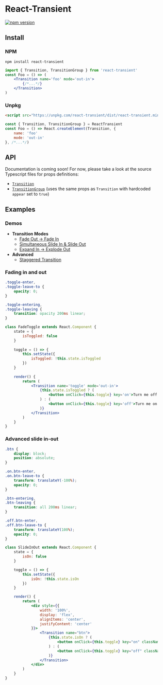 # React-Transient
[![npm version](https://badge.fury.io/js/react-transient.svg)](https://badge.fury.io/js/react-transient)
## Install
### NPM
```
npm install react-transient
```
```jsx
import { Transition, TransitionGroup } from 'react-transient'
const Foo = () => (
    <Transition name='foo' mode='out-in'>
        {/*...*/}
    </Transition>
)
```
### Unpkg
```html
<script src="https://unpkg.com/react-transient/dist/react-transient.min.js"></script>
```
```js
const { Transition, TransitionGroup } = ReactTransient
const Foo = () => React.createElement(Transition, {
    name: 'foo'
    mode: 'out-in'
}, /*...*/)
```
## API
Documentation is coming soon! For now, please take a look at the source Typescript files for props definitions:
* [`Transition`](https://github.com/ferdaber/react-transient/blob/master/src/lib/Transition.tsx)
* [`TransitionGroup`](https://github.com/ferdaber/react-transient/blob/master/src/lib/TransitionGroup.tsx) (uses the same props as `Transition` with hardcoded `appear` set to `true`)
## Examples
### Demos
* __Transition Modes__
    * [Fade Out -> Fade In](https://codepen.io/igrek312/pen/dZXpXp)
    * [Simultaneous Slide In & Slide Out](https://codepen.io/igrek312/pen/JOKRRY)
    * [Expand In -> Explode Out](https://codepen.io/igrek312/pen/zPBKEG)
* __Advanced__
    * [Staggered Transition](https://codepen.io/igrek312/pen/OOXRao)
### Fading in and out
```css
.toggle-enter,
.toggle-leave-to {
    opacity: 0;
}

.toggle-entering,
.toggle-leaving {
    transition: opacity 200ms linear;
}
```
```jsx
class FadeToggle extends React.Component {
    state = {
        isToggled: false
    }
    
    toggle = () => {
        this.setState({
            isToggled: !this.state.isToggled
        })
    }
    
    render() {
        return (
            <Transition name='toggle' mode='out-in'>
                {this.state.isToggled ? (
                    <button onClick={this.toggle} key='on'>Turn me off!</button>
                ) : (
                    <button onClick={this.toggle} key='off'>Turn me on!</button>
                )}
            </Transition>
        )
    }
}
```
### Advanced slide in-out
```css
.btn {
    display: block;
    position: absolute;
}

.on.btn-enter,
.on.btn-leave-to {
    transform: translateY(-100%);
    opacity: 0;
}

.btn-entering,
.btn-leaving {
    transition: all 200ms linear;
}

.off.btn-enter,
.off.btn-leave-to {
    transform: translateY(100%);
    opacity: 0;
}
```
```jsx
class SlideInOut extends React.Component {
    state = {
        isOn: false
    }

    toggle = () => {
        this.setState({
            isOn: !this.state.isOn
        })
    }

    render() {
        return (
            <div style={{
                width: '100%',
                display: 'flex',
                alignItems: 'center',
                justifyContent: 'center'
            }}>
                <Transition name="btn">
                    {this.state.isOn ? (
                        <button onClick={this.toggle} key="on" className="btn on">On</button>
                    ) : (
                        <button onClick={this.toggle} key="off" className="btn off">Off</button>
                    )}
                </Transition>
            </div>
        )
    }
}
```
